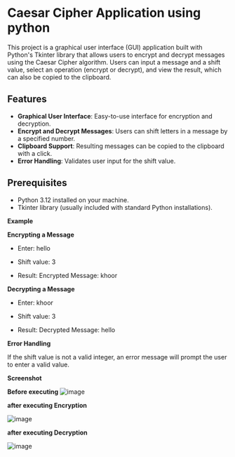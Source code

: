 # Caesar Cipher Application using python

This project is a graphical user interface (GUI) application built with Python's Tkinter library that allows users to encrypt and decrypt messages using the Caesar Cipher algorithm. Users can input a message and a shift value, select an operation (encrypt or decrypt), and view the result, which can also be copied to the clipboard.

## Features

- **Graphical User Interface**: Easy-to-use interface for encryption and decryption.
- **Encrypt and Decrypt Messages**: Users can shift letters in a message by a specified number.
- **Clipboard Support**: Resulting messages can be copied to the clipboard with a click.
- **Error Handling**: Validates user input for the shift value.

## Prerequisites

- Python 3.12 installed on your machine.
- Tkinter library (usually included with standard Python installations).

**Example**

**Encrypting a Message**

- Enter: hello

- Shift value: 3

- Result: Encrypted Message: khoor

**Decrypting a Message**

- Enter: khoor

- Shift value: 3

- Result: Decrypted Message: hello

**Error Handling**

If the shift value is not a valid integer, an error message will prompt the user to enter a valid value.

**Screenshot**

**Before executing**
![image](https://github.com/user-attachments/assets/af51d5cf-7a1b-4fd6-943c-6202cf58f854)

**after executing Encryption**

![image](https://github.com/user-attachments/assets/7bffe899-b2db-46df-bed3-6ec9e6392105)

**after executing Decryption**

![image](https://github.com/user-attachments/assets/e70ab2fa-1b55-4474-a39b-27f9982fef88)




